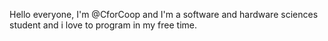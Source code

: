 Hello everyone, I'm @CforCoop and I'm a software and hardware sciences student and i love to program in my free time.
